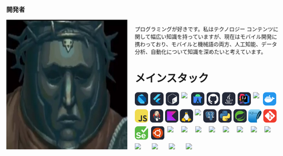 <h3 style="display: flex;">開発者</h3>
<div style="display: flex;">
  <img src="./pertinente.jpg" alt="Imagem Pertinente" style="width: 320px; height: auto; margin-right: 20px;" />
  <div>
    <p>プログラミングが好きです。私はテクノロジー コンテンツに関して幅広い知識を持っていますが、現在はモバイル開発に携わっており、モバイルと機械語の両方、人工知能、データ分析、自動化について知識を深めたいと考えています。</p>
    <h1>メインスタック</h1>
    <div style="display: flex;">
        <img src="https://github.com/tandpfun/skill-icons/raw/main/icons/Dart-Dark.svg" style="width: 35px;">
        <div style="width: 10px;">
        </div>
        <img src="https://github.com/tandpfun/skill-icons/raw/main/icons/Flutter-Dark.svg" style="width: 35px;">
        <div style="width: 10px;">
        </div>
        <img src="https://github.com/tandpfun/skill-icons/raw/main/icons/Bash-Dark.svg" style="width: 35px;">
        <div style="width: 10px;">
        </div>
        <img src="https://github.com/tandpfun/skill-icons/raw/main/icons/BitBucket-Dark.svg" style="width: 35px;">
        <div style="width: 10px;">
        </div>
        <img src="https://github.com/tandpfun/skill-icons/raw/main/icons/AndroidStudio-Dark.svg" style="width: 35px;">
        <div style="width: 10px;">
        </div>
        <img src="https://github.com/tandpfun/skill-icons/raw/main/icons/Github-Dark.svg" style="width: 35px;">
        <div style="width: 10px;">
        </div>
        <img src="https://github.com/tandpfun/skill-icons/raw/main/icons/Java-Dark.svg" style="width: 35px;">
        <div style="width: 10px;">
        </div>
        <img src="https://github.com/tandpfun/skill-icons/raw/main/icons/Idea-Dark.svg" style="width: 35px;">
        <div style="width: 10px;">
        </div>
        <img src="https://user-images.githubusercontent.com/25181517/189716855-2c69ca7a-5149-4647-936d-780610911353.png" style="width: 35px;">
        <div style="width: 10px;">
        </div>
        <img src="https://github.com/tandpfun/skill-icons/raw/main/icons/Docker.svg" style="width: 35px;">
        <div style="width: 10px;">
        </div>
    </div>
    <div style="height: 10px;">
    </div>
    <div style="display: flex;">
        <img src="https://github.com/tandpfun/skill-icons/raw/main/icons/JavaScript.svg" style="width: 35px;">
        <div style="width: 10px;">
        </div>
        <img src="https://github.com/tandpfun/skill-icons/raw/main/icons/Jenkins-Dark.svg" style="width: 35px;">
        <div style="width: 10px;">
        </div>
        <img src="https://github.com/tandpfun/skill-icons/raw/main/icons/Kotlin-Dark.svg" style="width: 35px;">
        <div style="width: 10px;">
        </div>
        <img src="https://github.com/tandpfun/skill-icons/raw/main/icons/Linux-Dark.svg" style="width: 35px;">
        <div style="width: 10px;">
        </div>
        <img src="https://github.com/tandpfun/skill-icons/raw/main/icons/OpenCV-Dark.svg" style="width: 35px;">
        <div style="width: 10px;">
        </div>
        <img src="https://github.com/tandpfun/skill-icons/raw/main/icons/PostgreSQL-Dark.svg" style="width: 35px;">
        <div style="width: 10px;">
        </div>
        <img src="https://github.com/tandpfun/skill-icons/raw/main/icons/Python-Dark.svg" style="width: 35px;">
        <div style="width: 10px;">
        </div>
        <img src="https://github.com/tandpfun/skill-icons/raw/main/icons/Spring-Dark.svg" style="width: 35px;">
        <div style="width: 10px;">
        </div>
        <img src="https://github.com/tandpfun/skill-icons/raw/main/icons/SQLite.svg" style="width: 35px;">
        <div style="width: 10px;">
        </div>
        <img src="https://github.com/tandpfun/skill-icons/raw/main/icons/Git.svg" style="width: 35px;">
        <div style="width: 10px;">
        </div>
    </div>
    <div style="height: 10px;">
    </div>
    <div style="display: flex;">
        <img src="https://github.com/tandpfun/skill-icons/raw/main/icons/Selenium.svg" style="width: 35px;">
        <div style="width: 10px;">
        </div>
        <img src="https://github.com/tandpfun/skill-icons/raw/main/icons/Ubuntu-Dark.svg" style="width: 35px;">
        <div style="width: 10px;">
        </div>
        <img src="https://user-images.githubusercontent.com/25181517/192107854-765620d7-f909-4953-a6da-36e1ef69eea6.png" style="width: 35px;">
        <div style="width: 10px;">
        </div>
        <img src="https://user-images.githubusercontent.com/25181517/192107858-fe19f043-c502-4009-8c47-476fc89718ad.png" style="width: 35px;">
        <div style="width: 10px;">
        </div>
        <img src="https://user-images.githubusercontent.com/25181517/121401671-49102800-c959-11eb-9f6f-74d49a5e1774.png" style="width: 35px;">
        <div style="width: 10px;">
        </div>
        <img src="https://user-images.githubusercontent.com/25181517/183049794-a3dfaddd-22ee-4ffe-b0b4-549ccd4879f9.png" style="width: 35px;">
        <div style="width: 10px;">
        </div>
        <img src="https://user-images.githubusercontent.com/25181517/183568594-85e280a7-0d7e-4d1a-9028-c8c2209e073c.png" style="width: 35px;">
        <div style="width: 10px;">
        </div>
        <img src="https://user-images.githubusercontent.com/25181517/117207242-07d5a700-adf4-11eb-975e-be04e62b984b.png" style="width: 35px;">
        <div style="width: 10px;">
        </div>
        <img src="https://user-images.githubusercontent.com/25181517/117207493-49665200-adf4-11eb-808e-a9c0fcc2a0a0.png" style="width: 35px;">
        <div style="width: 10px;">
        </div>
        <img src="https://user-images.githubusercontent.com/25181517/190229463-87fa862f-ccf0-48da-8023-940d287df610.png" style="width: 35px;">
        <div style="width: 10px;">
        </div>
    </div>
    <div style="height: 10px;">
    </div>
    <div style="display: flex;">
        <img src="https://user-images.githubusercontent.com/25181517/117208736-bdedc080-adf5-11eb-912f-61c7d43705f6.png" style="width: 35px;">
        <div style="width: 10px;">
        </div>
        <img src="https://user-images.githubusercontent.com/25181517/223639822-2a01e63a-a7f9-4a39-8930-61431541bc06.png" style="width: 35px;">
        <div style="width: 10px;">
        </div>
        <img src="https://user-images.githubusercontent.com/25181517/183896132-54262f2e-6d98-41e3-8888-e40ab5a17326.png" style="width: 35px;">
        <div style="width: 10px;">
        </div>
        <img src="https://github.com/marwin1991/profile-technology-icons/assets/136815194/ab742751-b55b-43d7-8f49-9a67e293f67c" style="width: 35px;">
        <div style="width: 10px;">
        </div>
        </div>
    </div>
    </div>
  </div>
</div>
  </div>
</div>
